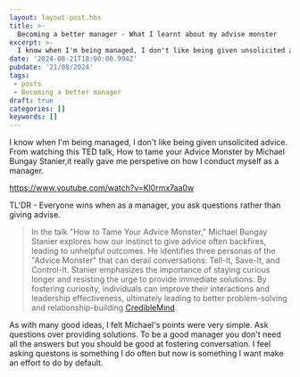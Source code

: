 ```yaml
---
layout: layout-post.hbs
title: >-
  Becoming a better manager - What I learnt about my advise monster
excerpt: >-
  I know when I'm being managed, I don't like being given unsolicited advice. From watching this TED talk it really gave me perspetive on how I conduct myself as a manager.
date: '2024-08-21T18:00:00.994Z'
pubdate: '21/08/2024'
tags: 
 - posts
 - Becoming a better manager 
draft: true
categories: []
keywords: []
---
```


I know when I'm being managed, I don't like being given unsolicited advice. From watching this TED talk, How to tame your Advice Monster by Michael Bungay Stanier,it really gave me perspetive on how I conduct myself as a manager.

https://www.youtube.com/watch?v=Kl0rmx7aa0w

TL'DR - Everyone wins when as a manager, you ask questions rather than giving advise. 

> In the talk "How to Tame Your Advice Monster," Michael Bungay Stanier explores how our instinct to give advice often backfires, leading to unhelpful outcomes. He identifies three personas of the "Advice Monster" that can derail conversations: Tell-It, Save-It, and Control-It. Stanier emphasizes the importance of staying curious longer and resisting the urge to provide immediate solutions. By fostering curiosity, individuals can improve their interactions and leadership effectiveness, ultimately leading to better problem-solving and relationship-building​ [CredibleMind](https://crediblemind.com/videos/how-to-tame-your-advice-monster-or-michael-bungay-stanier-or).

As with many good ideas, I felt Michael's points were very simple. Ask questions over providing solutions. To be a good manager you don't need all the answers but you should be good at fostering conversation. I feel asking questons is something I do often but now is something I want make an effort to do by default.
